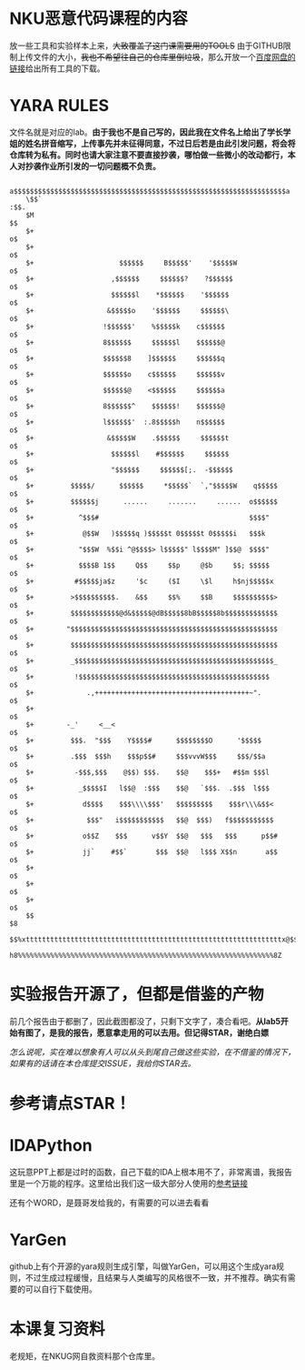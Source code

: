 # NKU恶意代码课程的内容
放一些工具和实验样本上来，~~大致覆盖了这门课需要用的TOOLS~~
由于GITHUB限制上传文件的大小，~~我也不希望往自己的仓库里倒垃圾~~，那么开放一个[百度网盘的链接](https://pan.baidu.com/s/1SHU9-Le_HKxEtbzZT57fBg?pwd=d2ka )给出所有工具的下载。

# YARA RULES
文件名就是对应的lab。**由于我也不是自己写的，因此我在文件名上给出了学长学姐的姓名拼音缩写，上传事先并未征得同意，不过日后若是由此引发问题，将会将仓库转为私有。同时也请大家注意不要直接抄袭，哪怕做一些微小的改动都行，本人对抄袭作业所引发的一切问题概不负责。**
```
      a$$$$$$$$$$$$$$$$$$$$$$$$$$$$$$$$$$$$$$$$$$$$$$$$$$$$$$$$$$$$$$$$$$$a     
    \$$`                                                                 :$$.   
    $M                                                                     $$   
    $+                                                                     o$   
    $+                                                                     o$   
    $+                     $$$$$$     B$$$$$'    '$$$$$W                   o$   
    $+                   ,$$$$$$     $$$$$$?    ?$$$$$$                    o$   
    $+                   $$$$$$l    *$$$$$$    '$$$$$$                     o$   
    $+                  &$$$$$o    '$$$$$$     $$$$$$\                     o$   
    $+                 !$$$$$$'    %$$$$$k    c$$$$$$                      o$   
    $+                 8$$$$$$     $$$$$$l    $$$$$$@                      o$   
    $+                 $$$$$$8    ]$$$$$$     $$$$$$q                      o$   
    $+                 $$$$$$o    c$$$$$$     $$$$$$v                      o$   
    $+                 $$$$$$@    <$$$$$$     $$$$$$a                      o$   
    $+                 8$$$$$$^    $$$$$$!    $$$$$$@                      o$   
    $+                 l$$$$$$'  :.8$$$$$h    n$$$$$$                      o$   
    $+                  &$$$$$W    .$$$$$$     $$$$$$t                     o$   
    $+                   $$$$$$l    #$$$$$$     $$$$$$                     o$   
    $+                   "$$$$$$     $$$$$$[;.  -$$$$$$                    o$   
    $+         $$$$$/      $$$$$$     *$$$$$`  `,"$$$$$W    q$$$$$         o$   
    $+         $$$$$$j      ......     .......     ......  o$$$$$$         o$   
    $+           ^$$$#                                     $$$$"           o$   
    $+            @$$W   )$$$$$q )$$$$$t 0$$$$$t 0$$$$$i   $$$k            o$   
    $+           "$$$W  %$$i ^@$$$$> l$$$$$" l$$$$M" ]$$@  $$$$"           o$   
    $+           $$$$B 1$$     Q$$     $$p     @$b     $$; $$$$$           o$   
    $+          #$$$$$ja$z     '$c     ($I     \$l     h$nj$$$$$x          o$   
    $+         >$$$$$$$$$$.    &$$     $$%     $$B     $$$$$$$$$$>         o$   
    $+         $$$$$$$$$$$$@d&$$$$$@dB$$$$$8bB$$$$$8b$$$$$$$$$$$$$         o$   
    $+        "$$$$$$$$$$$$$$$$$$$$$$$$$$$$$$$$$$$$$$$$$$$$$$$$$$$         o$   
    $+         $$$$$$$$$$$$$$$$$$$$$$$$$$$$$$$$$$$$$$$$$$$$$$$$$$$         o$   
    $+         _$$$$$$$$$$$$$$$$$$$$$$$$$$$$$$$$$$$$$$$$$$$$$$$$$_         o$   
    $+          !$$$$$$$$$$$$$$$$$$$$$$$$$$$$$$$$$$$$$$$$$$$$$$$           o$   
    $+             .,++++++++++++++++++++++++++++++++++++++~".             o$   
    $+                                                                     o$   
    $+        -_'     <__<                                                 o$   
    $+         $$$.  "$$$    Y$$$$#      $$$$$$$$O      '$$$$$             o$   
    $+         .$$$  $$$h    $$$p$$#     $$$vvvW$$$     $$$/$$a            o$   
    $+          -$$$,$$$    @$$) $$$.    $$@    $$$+   #$$m $$$l           o$   
    $+           _$$$$$I   l$$@  :$$$    $$@   `$$$.  .$$$  l$$$           o$   
    $+            d$$$$    $$$\\\\$$$'   $$$$$$$$$    $$$r\\\&$$<          o$   
    $+             $$$"   i$$$$$$$$$$$   $$@  $$$)   f$$$$$$$$$$$          o$   
    $+            o$$Z    $$$      v$$Y  $$@   $$$   $$$      p$$#         o$   
    $+            jj`    #$$`       $$$  $$@   l$$$ X$$n       a$$         o$   
    $+                                                                     o$   
    $+                                                                     o$   
    $+                                                                     o$   
    $$                                                                     $8   
     $$%xtttttttttttttttttttttttttttttttttttttttttttttttttttttttttttttttx@$$    
       h8%%%%%%%%%%%%%%%%%%%%%%%%%%%%%%%%%%%%%%%%%%%%%%%%%%%%%%%%%%%%%%%8Z      
```
# 实验报告开源了，但都是借鉴的产物
前几个报告由于都删了，因此截图都没了，只剩下文字了，凑合看吧。**从lab5开始有图了，是我的报告，愿意拿走用的可以去用。但记得STAR，谢绝白嫖**

*怎么说呢，实在难以想象有人可以从头到尾自己做这些实验，在不借鉴的情况下，如果有的话请在本仓库提交ISSUE，我给你STAR去。*

# 参考请点STAR！

# IDAPython
这玩意PPT上都是过时的函数，自己下载的IDA上根本用不了，非常离谱，我报告里是一个万能的程序。这里给出我们这一级大部分人使用的[参考链接](https://blog.csdn.net/sxr__nc/article/details/116566985?ops_request_misc=&request_id=&biz_id=102&utm_term=idapython&utm_medium=distribute.pc_search_result.none-task-blog-2~all~sobaiduweb~default-0-116566985.142^v63^js_top,201^v3^control,213^v1^t3_esquery_v2&spm=1018.2226.3001.4187)

还有个WORD，是聂哥发给我的，有需要的可以进去看看

# YarGen
github上有个开源的yara规则生成引擎，叫做YarGen，可以用这个生成yara规则，不过生成过程缓慢，且结果与人类编写的风格很不一致，并不推荐。确实有需要的可以自行下载使用。

# 本课复习资料
老规矩，在NKUG网自救资料那个仓库里。
